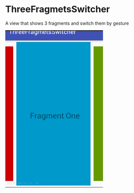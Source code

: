 # ThreeFragmetsSwitcher
A view that shows 3 fragments and switch them by gesture 

![](/gif/_2016_05_26_10_33_52_918.gif)
